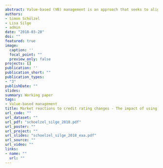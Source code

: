 ```yaml
---
abstract: Value-based (VB) management is an approach that seeks to align the interests of managers and shareholders by encouraging actions that maximize shareholder value. One possible approach to increase shareholder value is to optimize risk taking and the cost of capital. This paper focuses on rating changes that reflect credit risk. We use option pricing theory to analyze the effect of increased credit risk — as reflected by negative rating changes — on shareholder value. Increased credit risk can be the result of a higher cash flow variance, which affects the cost of debt, the cost of equity and shareholder value. By comparing capital market reactions to rating changes for users and non-users of VB performance measures, we investigate the shareholder value effect of using such measures. With a sample of 115 rating changes of listed German firms between 1996 and 2014, we separately analyze market reactions to downgrades and upgrades. We find that using VB performance metrics is positively associated with market reactions to downgrade announcements and thus with shareholder value. This indicates that VB measures lead to a risk-taking strategy that is in line with shareholders’ interests, and such measures reduce information asymmetries. Further, using VB metrics is not significantly associated with market reactions to upgrade announcements. This might be the result of lower information asymmetries in the context of upgrades.
authors:
- Simon Schölzel
- Lisa Silge
- admin
date: "2018-03-28"
doi: ""
featured: true
image:
  caption: ''
  focal_point: ""
  preview_only: false
projects: []
publication: ''
publication_short: ""
publication_types:
- "3"
publishDate: ""
slides: 
summary: Working paper
tags:
- Value-based management
title: Market reactions to credit rating changes - The impact of using value-based performance measures
url_code: ""
url_dataset: ""
url_pdf: "schoelzel_silge_2018.pdf"
url_poster: ""
url_project: ""
url_slides: "schoelzel_silge_2018_eaa.pdf"
url_source: ""
url_video: ""
links:
- name: ""
  url: ""
---
```

